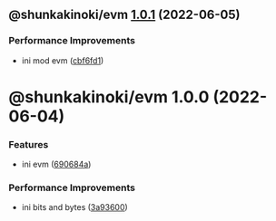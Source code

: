 ## @shunkakinoki/evm [1.0.1](https://github.com/shunkakinoki/contracts/compare/@shunkakinoki/evm@1.0.0...@shunkakinoki/evm@1.0.1) (2022-06-05)

### Performance Improvements

- ini mod evm ([cbf6fd1](https://github.com/shunkakinoki/contracts/commit/cbf6fd1056e2d51c05085535c083216ae8d45603))

# @shunkakinoki/evm 1.0.0 (2022-06-04)

### Features

- ini evm ([690684a](https://github.com/shunkakinoki/contracts/commit/690684a7e99749f89981075a89a492bbf6f6aa97))

### Performance Improvements

- ini bits and bytes ([3a93600](https://github.com/shunkakinoki/contracts/commit/3a93600830c5731a9230e68577e18129b4eb50d6))
